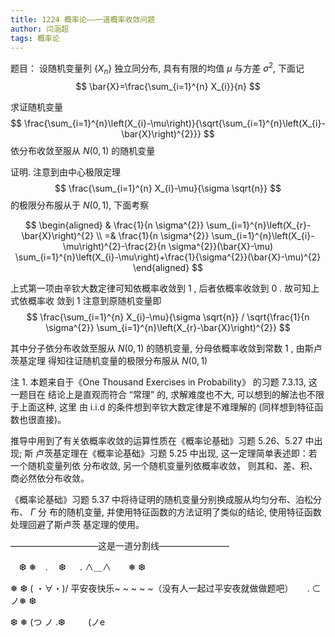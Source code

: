 ```yaml
---
title: 1224 概率论——一道概率收敛问题
author: 闫涵超
tags: 概率论
---
```




题目： 设随机变量列 $\{X_{n}\}$ 独立同分布, 具有有限的均值 $\mu$ 与方差 $\sigma^{2}$, 下面记
$$
\bar{X}=\frac{\sum_{i=1}^{n} X_{i}}{n}
$$


求证随机变量
$$
\frac{\sum_{i=1}^{n}\left(X_{i}-\mu\right)}{\sqrt{\sum_{i=1}^{n}\left(X_{i}-\bar{X}\right)^{2}}}
$$
依分布收敛至服从 $N(0,1)$ 的随机变量



<!--more-->

证明. 注意到由中心极限定理
$$
\frac{\sum_{i=1}^{n} X_{i}-\mu}{\sigma \sqrt{n}}
$$
的极限分布服从于 $N(0,1)$, 下面考察


$$
\begin{aligned}
& \frac{1}{n \sigma^{2}} \sum_{i=1}^{n}\left(X_{r}-\bar{X}\right)^{2} \\
=& \frac{1}{n \sigma^{2}} \sum_{i=1}^{n}\left(X_{i}-\mu\right)^{2}-\frac{2}{n \sigma^{2}}(\bar{X}-\mu) \sum_{i=1}^{n}\left(X_{i}-\mu\right)+\frac{1}{\sigma^{2}}(\bar{X}-\mu)^{2}
\end{aligned}
$$


上式第一项由辛钦大数定律可知依概率收敛到 1 , 后者依概率收敛到 0 . 故可知上式依概率收 敛到 1
注意到原随机变量即
$$
\frac{\sum_{i=1}^{n} X_{i}-\mu}{\sigma \sqrt{n}} / \sqrt{\frac{1}{n \sigma^{2}} \sum_{i=1}^{n}\left(X_{r}-\bar{X}\right)^{2}}
$$


其中分子依分布收敛至服从 $N(0,1)$ 的随机变量, 分母依概率收敛到常数 1 , 由斯卢茨基定理 得知往证随机变量的极限分布服从 $N(0,1)$



注 1. 本题来自于《One Thousand Exercises in Probability》 的习题 7.3.13, 这一题目在 结论上是直观而符合 “常理” 的, 求解难度也不大, 可以想到的解法也不限于上面这种, 这里 由 i.i.d 的条件想到辛钦大数定律是不难理解的 (同样想到特征函数也很直接)。

推导中用到了有关依概率收敛的运算性质在《概率论基础》习题 $5.26 、 5.27$ 中出现; 斯 卢茨基定理在《概率论基础》习题 $5.25$ 中出现, 这一定理简单表述即：若一个随机变量列依 分布收敛, 另一个随机变量列依概率收敛， 则其和、差、积、商必然依分布收敛。

《概率论基础》习题 $5.37$ 中将待证明的随机变量分别换成服从均匀分布、泊松分布、 $\Gamma$ 分 布的随机变量, 并使用特征函数的方法证明了类似的结论, 使用特征函数处理回避了斯卢茨 基定理的使用。



——————————这是一道分割线————————

　❆ ❅　. 　❆
　
 . ∧＿∧　　❅ ❆

❅ ❆ ( ・∀・)/           平安夜快乐~ ~ ~ ~ ~（没有人一起过平安夜就做做题吧）
　
 . ⊂　　 ノ❅ ❆

❆ ❅ (つ ノ .❆
　　
  (ノe
